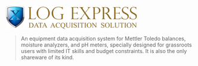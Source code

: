 ![LogExpress logo](./90_image/lx_logo.png)
> An equipment data acquisition system for Mettler Toledo balances, moisture analyzers, and pH meters, specially designed for grassroots users with limited IT skills and budget constraints. It is also the only shareware of its kind.
<!-- Live demo [_here_](https://www.example.com).--> 
<!-- If you have the project hosted somewhere, include the link here. -->
